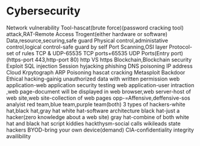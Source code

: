 # Cybersecurity
Network vulnerability
Tool-hascat(brute force)(password cracking tool)
attack,RAT-Remote Access Trogent(either hardware or software)
Data,resource,securing,safe guard
Physical control,administative control,logical control-safe guard by self 
Port Scanning,OSI layer
Protocol-set of rules
TCP & UDP-65535 TCP ports+65535 UDP Ports(Entry port) 
(https-port 443,http-port 80)
http VS https
Blockchain,Blockchain security
Exploit
SQL injection
Session hyjacking 
phishing 
DNS poisoning 
IP address 
Cloud 
Krpytograph
ARP Poisoning 
hascat cracking 
Metasploit
Backdoor
Ethical hacking-gainig unauthorized data with written permission 
web application-web application security testing
web application-user intraction ,web page-document will be displayed in web browser,web server-host of web site,web site-collection of web pages
opp-=Affensive,deffensive-sos analyist
red team,blue team,purple team(both)
3 types of hackers-white hat,black hat,gray hat
white hat-software architecture
black hat-just a hacker(zero knowledge about a web site)
gray hat-combine of both white hat and black hat
script kiddies
hackthysm-social calls
wikileads
state hackers
BYOD-bring your own device(demand)
CIA-confidentiality integrity availibility


